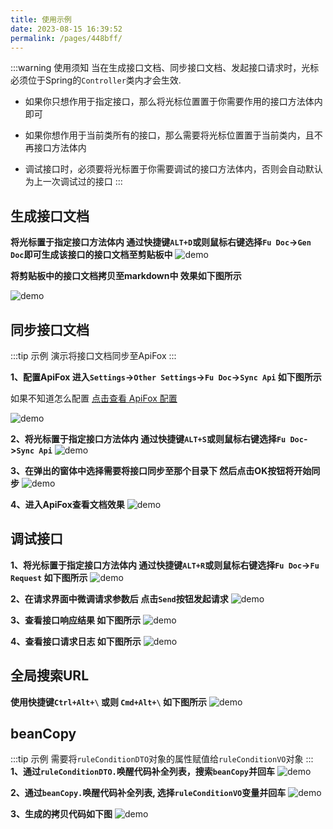 ```yaml
---
title: 使用示例
date: 2023-08-15 16:39:52
permalink: /pages/448bff/
---
```



:::warning 使用须知
当在生成接口文档、同步接口文档、发起接口请求时，光标必须位于Spring的`Controller`类内才会生效.

- 如果你只想作用于指定接口，那么将光标位置置于你需要作用的接口方法体内即可

- 如果你想作用于当前类所有的接口，那么需要将光标位置置于当前类内，且不再接口方法体内

- 调试接口时，必须要将光标置于你需要调试的接口方法体内，否则会自动默认为上一次调试过的接口
:::


## 生成接口文档
**将光标置于指定接口方法体内 通过快捷键`ALT+D`或则鼠标右键选择`Fu Doc`->`Gen Doc`即可生成该接口的接口文档至剪贴板中**
![demo](/img/demo/doc1.png)

**将剪贴板中的接口文档拷贝至markdown中 效果如下图所示**


![demo](/img/demo/doc2.png)

## 同步接口文档

:::tip 示例
演示将接口文档同步至ApiFox
:::

**1、配置ApiFox 进入`Settings`->`Other Settings`->`Fu Doc`->`Sync Api` 如下图所示**

如果不知道怎么配置 [点击查看 ApiFox 配置](/pages/7849d6)

![demo](/img/demo/sync1.png)


**2、将光标置于指定接口方法体内 通过快捷键`ALT+S`或则鼠标右键选择`Fu Doc`->`Sync Api`**
![demo](/img/demo/sync2.png)

**3、在弹出的窗体中选择需要将接口同步至那个目录下 然后点击OK按钮将开始同步**
![demo](/img/demo/sync3.png)

**4、进入ApiFox查看文档效果**
![demo](/img/demo/sync4.png)


## 调试接口
**1、将光标置于指定接口方法体内 通过快捷键`ALT+R`或则鼠标右键选择`Fu Doc`->`Fu Request` 如下图所示**
![demo](/img/demo/request1.png)

**2、在请求界面中微调请求参数后 点击`Send`按钮发起请求**
![demo](/img/demo/request2.png)

**3、查看接口响应结果 如下图所示**
![demo](/img/demo/request3.png)

**4、查看接口请求日志 如下图所示**
![demo](/img/demo/request4.png)


## 全局搜索URL
**使用快捷键`Ctrl+Alt+\` 或则 `Cmd+Alt+\` 如下图所示**
![demo](/img/demo/search.png)




## beanCopy
:::tip 示例
需要将`ruleConditionDTO`对象的属性赋值给`ruleConditionVO`对象
:::
**1、通过`ruleConditionDTO.`唤醒代码补全列表，搜索`beanCopy`并回车**
![demo](/img/demo/beanCopy1.png)


**2、通过`beanCopy.`唤醒代码补全列表, 选择`ruleConditionVO`变量并回车**
![demo](/img/demo/beanCopy2.png)

**3、生成的拷贝代码如下图**
![demo](/img/demo/beanCopy3.png)